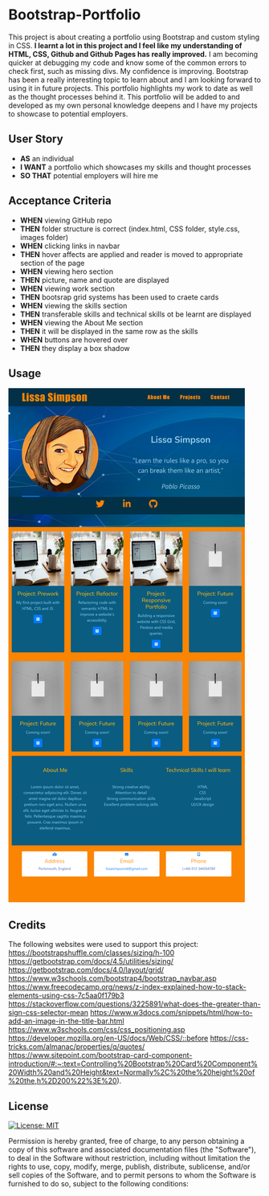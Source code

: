 # Bootstrap-Portfolio

This project is about creating a portfolio using Bootstrap and custom styling in CSS.  **I learnt a lot in this project and I feel like my understanding of HTML, CSS, Github and Github Pages has really improved.** I am becoming quicker at debugging my code and know some of the common errors to check first, such as missing divs. My confidence is improving. Bootstrap has been a really interesting topic to learn about and I am looking forward to using it in future projects. This portfolio highlights my work to date as well as the thought processes behind it. This portfolio will be added to and developed as my own personal knowledge deepens and I have my projects to showcase to potential employers.

## User Story

- **AS** an individual
- **I WANT** a portfolio which showcases my skills and thought processes
- **SO THAT** potential employers will hire me

## Acceptance Criteria

- **WHEN** viewing GitHub repo
- **THEN** folder structure is correct (index.html, CSS folder, style.css, images folder)
- **WHEN** clicking links in navbar
- **THEN** hover affects are applied and reader is moved to appropriate section of the page
- **WHEN** viewing hero section
- **THEN** picture, name and quote are displayed
- **WHEN** viewing work section
- **THEN** bootsrap grid systems has been used to craete cards
- **WHEN** viewing the skills section
- **THEN** transferable skills and technical skills ot be learnt are displayed
- **WHEN** viewing the About Me section
- **THEN** it will be displayed in the same row as the skills
- **WHEN** buttons are hovered over
- **THEN** they display a box shadow

## Usage

![alt text](./Images/Website%20Screenshot.png)

## Credits
The following websites were used to support this project:
https://bootstrapshuffle.com/classes/sizing/h-100
https://getbootstrap.com/docs/4.5/utilities/sizing/
https://getbootstrap.com/docs/4.0/layout/grid/
https://www.w3schools.com/bootstrap4/bootstrap_navbar.asp
https://www.freecodecamp.org/news/z-index-explained-how-to-stack-elements-using-css-7c5aa0f179b3
https://stackoverflow.com/questions/3225891/what-does-the-greater-than-sign-css-selector-mean
https://www.w3docs.com/snippets/html/how-to-add-an-image-in-the-title-bar.html
https://www.w3schools.com/css/css_positioning.asp
https://developer.mozilla.org/en-US/docs/Web/CSS/::before
https://css-tricks.com/almanac/properties/q/quotes/
https://www.sitepoint.com/bootstrap-card-component-introduction/#:~:text=Controlling%20Bootstrap%20Card%20Component%20Width%20and%20Height&text=Normally%2C%20the%20height%20of%20the,h%2D200%22%3E%20).



## License
[![License: MIT](https://img.shields.io/badge/License-MIT-yellow.svg)](https://opensource.org/licenses/MIT)

Permission is hereby granted, free of charge, to any person obtaining a copy of this software and associated documentation files (the "Software"), to deal in the Software without restriction, including without limitation the rights to use, copy, modify, merge, publish, distribute, sublicense, and/or sell copies of the Software, and to permit persons to whom the Software is furnished to do so, subject to the following conditions:

